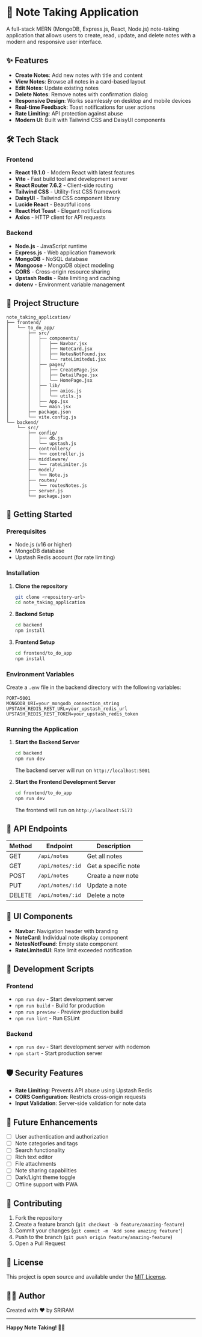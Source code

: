 # 📝 Note Taking Application

A full-stack MERN (MongoDB, Express.js, React, Node.js) note-taking application that allows users to create, read, update, and delete notes with a modern and responsive user interface.

## ✨ Features

-   **Create Notes**: Add new notes with title and content
-   **View Notes**: Browse all notes in a card-based layout
-   **Edit Notes**: Update existing notes
-   **Delete Notes**: Remove notes with confirmation dialog
-   **Responsive Design**: Works seamlessly on desktop and mobile devices
-   **Real-time Feedback**: Toast notifications for user actions
-   **Rate Limiting**: API protection against abuse
-   **Modern UI**: Built with Tailwind CSS and DaisyUI components

## 🛠️ Tech Stack

### Frontend

-   **React 19.1.0** - Modern React with latest features
-   **Vite** - Fast build tool and development server
-   **React Router 7.6.2** - Client-side routing
-   **Tailwind CSS** - Utility-first CSS framework
-   **DaisyUI** - Tailwind CSS component library
-   **Lucide React** - Beautiful icons
-   **React Hot Toast** - Elegant notifications
-   **Axios** - HTTP client for API requests

### Backend

-   **Node.js** - JavaScript runtime
-   **Express.js** - Web application framework
-   **MongoDB** - NoSQL database
-   **Mongoose** - MongoDB object modeling
-   **CORS** - Cross-origin resource sharing
-   **Upstash Redis** - Rate limiting and caching
-   **dotenv** - Environment variable management

## 📁 Project Structure

```
note_taking_application/
├── frontend/
│   └── to_do_app/
│       ├── src/
│       │   ├── components/
│       │   │   ├── Navbar.jsx
│       │   │   ├── NoteCard.jsx
│       │   │   ├── NotesNotFound.jsx
│       │   │   └── rateLimitedui.jsx
│       │   ├── pages/
│       │   │   ├── CreatePage.jsx
│       │   │   ├── DetailPage.jsx
│       │   │   └── HomePage.jsx
│       │   ├── lib/
│       │   │   ├── axios.js
│       │   │   └── utils.js
│       │   ├── App.jsx
│       │   └── main.jsx
│       ├── package.json
│       └── vite.config.js
└── backend/
    └── src/
        ├── config/
        │   ├── db.js
        │   └── upstash.js
        ├── controllers/
        │   └── controller.js
        ├── middleware/
        │   └── rateLimiter.js
        ├── model/
        │   └── Note.js
        ├── routes/
        │   └── routesNotes.js
        ├── server.js
        └── package.json
```

## 🚀 Getting Started

### Prerequisites

-   Node.js (v16 or higher)
-   MongoDB database
-   Upstash Redis account (for rate limiting)

### Installation

1. **Clone the repository**

    ```bash
    git clone <repository-url>
    cd note_taking_application
    ```

2. **Backend Setup**

    ```bash
    cd backend
    npm install
    ```

3. **Frontend Setup**
    ```bash
    cd frontend/to_do_app
    npm install
    ```

### Environment Variables

Create a `.env` file in the backend directory with the following variables:

```env
PORT=5001
MONGODB_URI=your_mongodb_connection_string
UPSTASH_REDIS_REST_URL=your_upstash_redis_url
UPSTASH_REDIS_REST_TOKEN=your_upstash_redis_token
```

### Running the Application

1. **Start the Backend Server**

    ```bash
    cd backend
    npm run dev
    ```

    The backend server will run on `http://localhost:5001`

2. **Start the Frontend Development Server**
    ```bash
    cd frontend/to_do_app
    npm run dev
    ```
    The frontend will run on `http://localhost:5173`

## 📡 API Endpoints

| Method | Endpoint         | Description         |
| ------ | ---------------- | ------------------- |
| GET    | `/api/notes`     | Get all notes       |
| GET    | `/api/notes/:id` | Get a specific note |
| POST   | `/api/notes`     | Create a new note   |
| PUT    | `/api/notes/:id` | Update a note       |
| DELETE | `/api/notes/:id` | Delete a note       |

## 🎨 UI Components

-   **Navbar**: Navigation header with branding
-   **NoteCard**: Individual note display component
-   **NotesNotFound**: Empty state component
-   **RateLimitedUI**: Rate limit exceeded notification

## 🔧 Development Scripts

### Frontend

-   `npm run dev` - Start development server
-   `npm run build` - Build for production
-   `npm run preview` - Preview production build
-   `npm run lint` - Run ESLint

### Backend

-   `npm run dev` - Start development server with nodemon
-   `npm start` - Start production server

## 🛡️ Security Features

-   **Rate Limiting**: Prevents API abuse using Upstash Redis
-   **CORS Configuration**: Restricts cross-origin requests
-   **Input Validation**: Server-side validation for note data

## 🎯 Future Enhancements

-   [ ] User authentication and authorization
-   [ ] Note categories and tags
-   [ ] Search functionality
-   [ ] Rich text editor
-   [ ] File attachments
-   [ ] Note sharing capabilities
-   [ ] Dark/Light theme toggle
-   [ ] Offline support with PWA

## 🤝 Contributing

1. Fork the repository
2. Create a feature branch (`git checkout -b feature/amazing-feature`)
3. Commit your changes (`git commit -m 'Add some amazing feature'`)
4. Push to the branch (`git push origin feature/amazing-feature`)
5. Open a Pull Request

## 📄 License

This project is open source and available under the [MIT License](LICENSE).

## 👨‍💻 Author

Created with ❤️ by SRIRAM

---

**Happy Note Taking! 📝✨**
